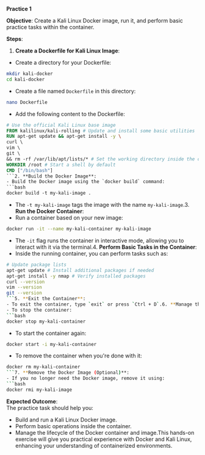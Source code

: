 **Practice 1**

**Objective**: Create a Kali Linux Docker image, run it, and perform basic practice tasks within the container.

**Steps**:
1. **Create a Dockerfile for Kali Linux Image**:  
- Create a directory for your Dockerfile:  
```bash  
mkdir kali-docker  
cd kali-docker  
```  
- Create a file named `Dockerfile` in this directory:  
```bash  
nano Dockerfile  
```  
- Add the following content to the Dockerfile:  
```Dockerfile  
# Use the official Kali Linux base image  
FROM kalilinux/kali-rolling # Update and install some basic utilities  
RUN apt-get update && apt-get install -y \  
curl \  
vim \  
git \  
&& rm -rf /var/lib/apt/lists/* # Set the working directory inside the container  
WORKDIR /root # Start a shell by default  
CMD ["/bin/bash"]  
```2. **Build the Docker Image**:  
- Build the Docker image using the `docker build` command:  
```bash  
docker build -t my-kali-image .  
```  
- The `-t my-kali-image` tags the image with the name `my-kali-image`.3. **Run the Docker Container**:  
- Run a container based on your new image:  
```bash  
docker run -it --name my-kali-container my-kali-image  
```  
- The `-it` flag runs the container in interactive mode, allowing you to interact with it via the terminal.4. **Perform Basic Tasks in the Container**:  
- Inside the running container, you can perform tasks such as:  
```bash  
# Update package lists  
apt-get update # Install additional packages if needed  
apt-get install -y nmap # Verify installed packages  
curl --version  
vim --version  
git --version  
```5. **Exit the Container**:  
- To exit the container, type `exit` or press `Ctrl + D`.6. **Manage the Container**:  
- To stop the container:  
```bash  
docker stop my-kali-container  
```  
- To start the container again:  
```bash  
docker start -i my-kali-container  
```  
- To remove the container when you're done with it:  
```bash  
docker rm my-kali-container  
```7. **Remove the Docker Image (Optional)**:  
- If you no longer need the Docker image, remove it using:  
```bash  
docker rmi my-kali-image  
```
**Expected Outcome**:  
The practice task should help you:  
- Build and run a Kali Linux Docker image.  
- Perform basic operations inside the container.  
- Manage the lifecycle of the Docker container and image.This hands-on exercise will give you practical experience with Docker and Kali Linux, enhancing your understanding of containerized environments.


<!--stackedit_data:
eyJoaXN0b3J5IjpbLTU3MTExMzk0NywxNjg3NTk1ODI2LDIxMD
czMDk2MzVdfQ==
-->